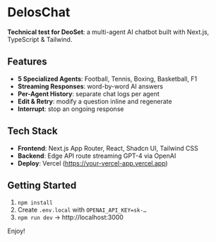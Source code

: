# DelosChat

**Technical test for DeoSet**: a multi-agent AI chatbot built with Next.js, TypeScript & Tailwind.

## Features

- **5 Specialized Agents**: Football, Tennis, Boxing, Basketball, F1
- **Streaming Responses**: word-by-word AI answers
- **Per-Agent History**: separate chat logs per agent
- **Edit & Retry**: modify a question inline and regenerate
- **Interrupt**: stop an ongoing response

## Tech Stack

- **Frontend**: Next.js App Router, React, Shadcn UI, Tailwind CSS
- **Backend**: Edge API route streaming GPT-4 via OpenAI
- **Deploy**: Vercel (https://your-vercel-app.vercel.app)

## Getting Started

1. `npm install`
2. Create `.env.local` with `OPENAI_API_KEY=sk-…`
3. `npm run dev` → http://localhost:3000

Enjoy!
